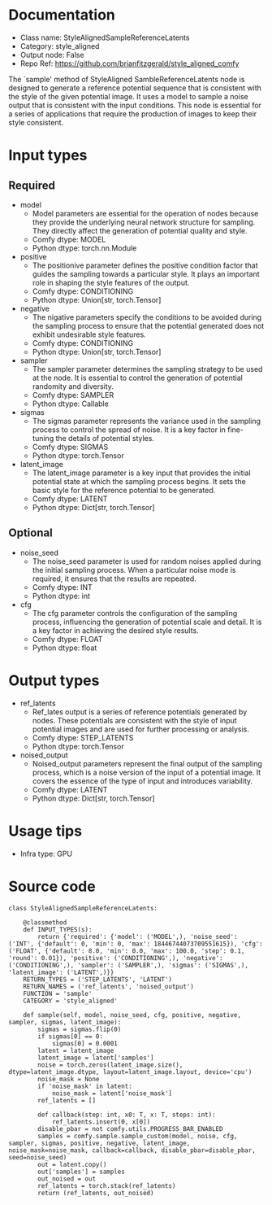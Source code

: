 # Documentation
- Class name: StyleAlignedSampleReferenceLatents
- Category: style_aligned
- Output node: False
- Repo Ref: https://github.com/brianfitzgerald/style_aligned_comfy

The `sample' method of StyleAligned SambleReferenceLatents node is designed to generate a reference potential sequence that is consistent with the style of the given potential image. It uses a model to sample a noise output that is consistent with the input conditions. This node is essential for a series of applications that require the production of images to keep their style consistent.

# Input types
## Required
- model
    - Model parameters are essential for the operation of nodes because they provide the underlying neural network structure for sampling. They directly affect the generation of potential quality and style.
    - Comfy dtype: MODEL
    - Python dtype: torch.nn.Module
- positive
    - The positionive parameter defines the positive condition factor that guides the sampling towards a particular style. It plays an important role in shaping the style features of the output.
    - Comfy dtype: CONDITIONING
    - Python dtype: Union[str, torch.Tensor]
- negative
    - The nigative parameters specify the conditions to be avoided during the sampling process to ensure that the potential generated does not exhibit undesirable style features.
    - Comfy dtype: CONDITIONING
    - Python dtype: Union[str, torch.Tensor]
- sampler
    - The sampler parameter determines the sampling strategy to be used at the node. It is essential to control the generation of potential randomity and diversity.
    - Comfy dtype: SAMPLER
    - Python dtype: Callable
- sigmas
    - The sigmas parameter represents the variance used in the sampling process to control the spread of noise. It is a key factor in fine-tuning the details of potential styles.
    - Comfy dtype: SIGMAS
    - Python dtype: torch.Tensor
- latent_image
    - The latent_image parameter is a key input that provides the initial potential state at which the sampling process begins. It sets the basic style for the reference potential to be generated.
    - Comfy dtype: LATENT
    - Python dtype: Dict[str, torch.Tensor]
## Optional
- noise_seed
    - The noise_seed parameter is used for random noises applied during the initial sampling process. When a particular noise mode is required, it ensures that the results are repeated.
    - Comfy dtype: INT
    - Python dtype: int
- cfg
    - The cfg parameter controls the configuration of the sampling process, influencing the generation of potential scale and detail. It is a key factor in achieving the desired style results.
    - Comfy dtype: FLOAT
    - Python dtype: float

# Output types
- ref_latents
    - Ref_lates output is a series of reference potentials generated by nodes. These potentials are consistent with the style of input potential images and are used for further processing or analysis.
    - Comfy dtype: STEP_LATENTS
    - Python dtype: torch.Tensor
- noised_output
    - Noised_output parameters represent the final output of the sampling process, which is a noise version of the input of a potential image. It covers the essence of the type of input and introduces variability.
    - Comfy dtype: LATENT
    - Python dtype: Dict[str, torch.Tensor]

# Usage tips
- Infra type: GPU

# Source code
```
class StyleAlignedSampleReferenceLatents:

    @classmethod
    def INPUT_TYPES(s):
        return {'required': {'model': ('MODEL',), 'noise_seed': ('INT', {'default': 0, 'min': 0, 'max': 18446744073709551615}), 'cfg': ('FLOAT', {'default': 8.0, 'min': 0.0, 'max': 100.0, 'step': 0.1, 'round': 0.01}), 'positive': ('CONDITIONING',), 'negative': ('CONDITIONING',), 'sampler': ('SAMPLER',), 'sigmas': ('SIGMAS',), 'latent_image': ('LATENT',)}}
    RETURN_TYPES = ('STEP_LATENTS', 'LATENT')
    RETURN_NAMES = ('ref_latents', 'noised_output')
    FUNCTION = 'sample'
    CATEGORY = 'style_aligned'

    def sample(self, model, noise_seed, cfg, positive, negative, sampler, sigmas, latent_image):
        sigmas = sigmas.flip(0)
        if sigmas[0] == 0:
            sigmas[0] = 0.0001
        latent = latent_image
        latent_image = latent['samples']
        noise = torch.zeros(latent_image.size(), dtype=latent_image.dtype, layout=latent_image.layout, device='cpu')
        noise_mask = None
        if 'noise_mask' in latent:
            noise_mask = latent['noise_mask']
        ref_latents = []

        def callback(step: int, x0: T, x: T, steps: int):
            ref_latents.insert(0, x[0])
        disable_pbar = not comfy.utils.PROGRESS_BAR_ENABLED
        samples = comfy.sample.sample_custom(model, noise, cfg, sampler, sigmas, positive, negative, latent_image, noise_mask=noise_mask, callback=callback, disable_pbar=disable_pbar, seed=noise_seed)
        out = latent.copy()
        out['samples'] = samples
        out_noised = out
        ref_latents = torch.stack(ref_latents)
        return (ref_latents, out_noised)
```